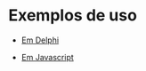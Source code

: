 # Exemplos de uso

* [Em Delphi](https://github.com/casamagalhaes/panamah-sdk-delphi/wiki/Exemplo-de-uso)

* [Em Javascript](https://github.com/casamagalhaes/panamah-sdk-javascript/wiki/Exemplo-de-uso)